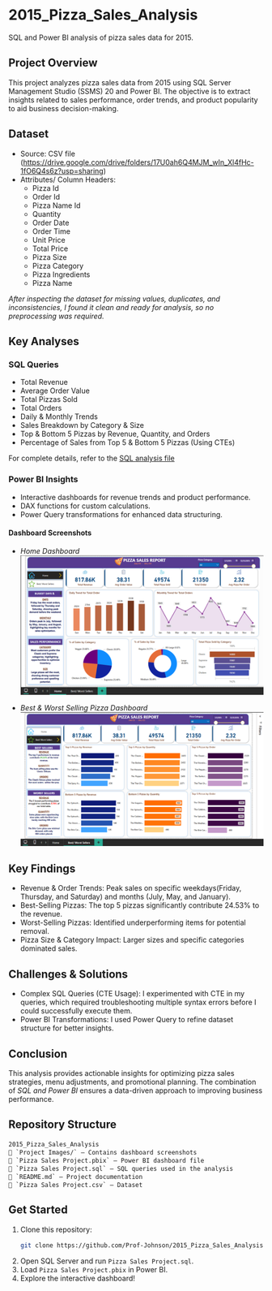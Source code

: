 # 2015_Pizza_Sales_Analysis
SQL and Power BI analysis of pizza sales data for 2015.

## Project Overview
This project analyzes pizza sales data from 2015 using SQL Server Management Studio (SSMS) 20 and Power BI. The objective is to extract insights related to sales performance, order trends, and product popularity to aid business decision-making.

## Dataset
- Source: CSV file (https://drive.google.com/drive/folders/17U0ah6Q4MJM_wIn_Xl4fHc-1fO6Q4s6z?usp=sharing)
- Attributes/ Column Headers:
    - Pizza Id
    - Order Id
    - Pizza Name Id
    - Quantity
    - Order Date
    - Order Time
    - Unit Price
    - Total Price
    - Pizza Size
    - Pizza Category
    - Pizza Ingredients
    - Pizza Name

*After inspecting the dataset for missing values, duplicates, and inconsistencies, I found it clean and ready for analysis, so no preprocessing was required.*


## Key Analyses
### SQL Queries
- Total Revenue
- Average Order Value
- Total Pizzas Sold
- Total Orders
- Daily & Monthly Trends
- Sales Breakdown by Category & Size
- Top & Bottom 5 Pizzas by Revenue, Quantity, and Orders
- Percentage of Sales from Top 5 & Bottom 5 Pizzas (Using CTEs)
  
For complete details, refer to the [SQL analysis file](Pizza%20Sales%20Project.sql)

### Power BI Insights
- Interactive dashboards for revenue trends and product performance.
- DAX functions for custom calculations.
- Power Query transformations for enhanced data structuring.

#### Dashboard Screenshots
- *Home Dashboard*
  ![Home Dashboard](Project%20Images/Home_dashboard.png)

- *Best & Worst Selling Pizza Dashboard*
  ![Best & Worst Selling Pizza Dashboard](Project%20Images/Best%26Worst_Seliing_Pizzas_dashboard.png)

## Key Findings
- Revenue & Order Trends: Peak sales on specific weekdays(Friday, Thursday, and Saturday) and months (July, May, and January).
- Best-Selling Pizzas: The top 5 pizzas significantly contribute 24.53% to the revenue.
- Worst-Selling Pizzas: Identified underperforming items for potential removal.
- Pizza Size & Category Impact: Larger sizes and specific categories dominated sales.

## Challenges & Solutions
- Complex SQL Queries (CTE Usage): I experimented with CTE in my queries, which required troubleshooting multiple syntax errors before I could successfully execute them.
- Power BI Transformations: I used Power Query to refine dataset structure for better insights.

## Conclusion
This analysis provides actionable insights for optimizing pizza sales strategies, menu adjustments, and promotional planning. The combination of *SQL and Power BI* ensures a data-driven approach to improving business performance.

## Repository Structure
```
2015_Pizza_Sales_Analysis
📁 `Project Images/` – Contains dashboard screenshots
📄 `Pizza Sales Project.pbix` – Power BI dashboard file
📄 `Pizza Sales Project.sql` – SQL queries used in the analysis
📄 `README.md` – Project documentation
📄 `Pizza Sales Project.csv` – Dataset

```

## Get Started
1. Clone this repository:
   ```bash
   git clone https://github.com/Prof-Johnson/2015_Pizza_Sales_Analysis.git
   ```
2. Open SQL Server and run `Pizza Sales Project.sql`.
3. Load `Pizza Sales Project.pbix` in Power BI.
4. Explore the interactive dashboard!
